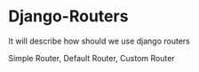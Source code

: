 # Django-Routers
It will describe how should we use django routers

Simple Router, Default Router, Custom Router
